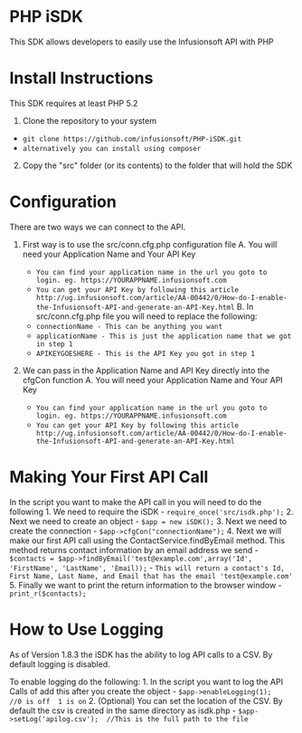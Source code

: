 PHP iSDK
==================
This SDK allows developers to easily use the Infusionsoft API with PHP

Install Instructions
==================

This SDK requires at least PHP 5.2

1. Clone the repository to your system
 - ```git clone https://github.com/infusionsoft/PHP-iSDK.git```
 - ```alternatively you can install using composer```
2. Copy the "src" folder (or its contents) to the folder that will hold the SDK

Configuration
==================

There are two ways we can connect to the API.

1. First way is to use the src/conn.cfg.php configuration file
    A. You will need your Application Name and Your API Key
     - ```You can find your application name in the url you goto to login. eg. https://YOURAPPNAME.infusionsoft.com```
     - ```You can get your API Key by following this article http://ug.infusionsoft.com/article/AA-00442/0/How-do-I-enable-the-Infusionsoft-API-and-generate-an-API-Key.html```
    B. In src/conn.cfg.php file you will need to replace the following:
     - ```connectionName - This can be anything you want```
     - ```applicationName - This is just the application name that we got in step 1```
     - ```APIKEYGOESHERE - This is the API Key you got in step 1```

2. We can pass in the Application Name and API Key directly into the cfgCon function
    A. You will need your Application Name and Your API Key
     - ```You can find your application name in the url you goto to login. eg. https://YOURAPPNAME.infusionsoft.com```
     - ```You can get your API Key by following this article http://ug.infusionsoft.com/article/AA-00442/0/How-do-I-enable-the-Infusionsoft-API-and-generate-an-API-Key.html```

Making Your First API Call
==================

In the script you want to make the API call in you will need to do the following
    1. We need to require the iSDK
     - ```require_once('src/isdk.php');```
    2. Next we need to create an object
     - ```$app = new iSDK();```
    3. Next we need to create the connection
     - ```$app->cfgCon("connectionName");```
    4. Next we will make our first API call using the ContactService.findByEmail method. This method returns contact information by an email address we send
     - ```$contacts = $app->findByEmail('test@example.com',array('Id', 'FirstName', 'LastName', 'Email));```
     - ```This will return a contact's Id, First Name, Last Name, and Email that has the email 'test@example.com'```
    5. Finally we want to print the return information to the browser window
     - ```print_r($contacts);```

How to Use Logging
==================

As of Version 1.8.3 the iSDK has the ability to log API calls to a CSV. By default logging is disabled.

To enable logging do the following:
    1. In the script you want to log the API Calls of add this after you create the object
     - ```$app->enableLogging(1);    //0 is off  1 is on```
    2. (Optional) You can set the location of the CSV. By default the csv is created in the same directory as isdk.php
     - ```$app->setLog('apilog.csv');  //This is the full path to the file```

